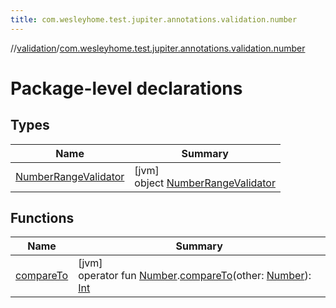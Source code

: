 ```yaml
---
title: com.wesleyhome.test.jupiter.annotations.validation.number
---
```

//[validation](../../index.html)/[com.wesleyhome.test.jupiter.annotations.validation.number](index.html)



# Package-level declarations



## Types


| Name | Summary |
|---|---|
| [NumberRangeValidator](-number-range-validator/index.html) | [jvm]<br>object [NumberRangeValidator](-number-range-validator/index.html) |


## Functions


| Name | Summary |
|---|---|
| [compareTo](compare-to.html) | [jvm]<br>operator fun [Number](https://kotlinlang.org/api/latest/jvm/stdlib/kotlin/-number/index.html).[compareTo](compare-to.html)(other: [Number](https://kotlinlang.org/api/latest/jvm/stdlib/kotlin/-number/index.html)): [Int](https://kotlinlang.org/api/latest/jvm/stdlib/kotlin/-int/index.html) |

